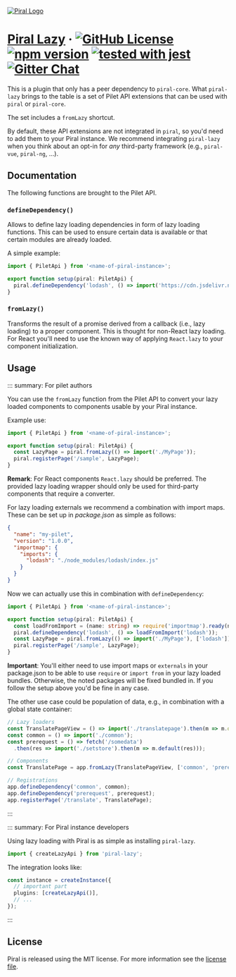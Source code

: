 [![Piral Logo](https://github.com/smapiot/piral/raw/master/docs/assets/logo.png)](https://piral.io)

# [Piral Lazy](https://piral.io) &middot; [![GitHub License](https://img.shields.io/badge/license-MIT-blue.svg)](https://github.com/smapiot/piral/blob/master/LICENSE) [![npm version](https://img.shields.io/npm/v/piral-lazy.svg?style=flat)](https://www.npmjs.com/package/piral-lazy) [![tested with jest](https://img.shields.io/badge/tested_with-jest-99424f.svg)](https://jestjs.io) [![Gitter Chat](https://badges.gitter.im/gitterHQ/gitter.png)](https://gitter.im/piral-io/community)

This is a plugin that only has a peer dependency to `piral-core`. What `piral-lazy` brings to the table is a set of Pilet API extensions that can be used with `piral` or `piral-core`.

The set includes a `fromLazy` shortcut.

By default, these API extensions are not integrated in `piral`, so you'd need to add them to your Piral instance. We recommend integrating `piral-lazy` when you think about an opt-in for *any* third-party framework (e.g., `piral-vue`, `piral-ng`, ...).

## Documentation

The following functions are brought to the Pilet API.

### `defineDependency()`

Allows to define lazy loading dependencies in form of lazy loading functions. This can be used to ensure certain data is available or that certain modules are already loaded.

A simple example:

```ts
import { PiletApi } from '<name-of-piral-instance>';

export function setup(piral: PiletApi) {
  piral.defineDependency('lodash', () => import('https://cdn.jsdelivr.net/npm/lodash@4.17.15/lodash.min.js'));
}
```

### `fromLazy()`

Transforms the result of a promise derived from a callback (i.e., lazy loading) to a proper component. This is thought for non-React lazy loading. For React you'll need to use the known way of applying `React.lazy` to your component initialization.

## Usage

::: summary: For pilet authors

You can use the `fromLazy` function from the Pilet API to convert your lazy loaded components to components usable by your Piral instance.

Example use:

```ts
import { PiletApi } from '<name-of-piral-instance>';

export function setup(piral: PiletApi) {
  const LazyPage = piral.fromLazy(() => import('./MyPage'));
  piral.registerPage('/sample', LazyPage);
}
```

**Remark**: For React components `React.lazy` should be preferred. The provided lazy loading wrapper should only be used for third-party components that require a converter.

For lazy loading externals we recommend a combination with import maps. These can be set up in *package.json* as simple as follows:

```json
{
  "name": "my-pilet",
  "version": "1.0.0",
  "importmap": {
    "imports": {
      "lodash": "./node_modules/lodash/index.js"
    }
  }
}
```

Now we can actually use this in combination with `defineDependency`:

```ts
import { PiletApi } from '<name-of-piral-instance>';

export function setup(piral: PiletApi) {
  const loadFromImport = (name: string) => require('importmap').ready(name);
  piral.defineDependency('lodash', () => loadFromImport('lodash'));
  const LazyPage = piral.fromLazy(() => import('./MyPage'), ['lodash']);
  piral.registerPage('/sample', LazyPage);
}
```

**Important**: You'll either need to use import maps or `externals` in your package.json to be able to use `require` or `import from` in your lazy loaded bundles. Otherwise, the noted packages will be fixed bundled in. If you follow the setup above you'd be fine in any case.

The other use case could be population of data, e.g., in combination with a global state container:

```ts
// Lazy loaders
const TranslatePageView = () => import('./translatepage').then(m => m.default);
const common = () => import('./common');
const prerequest = () => fetch('/somedata')
  .then(res => import('./setstore').then(m => m.default(res)));

// Components
const TranslatePage = app.fromLazy(TranslatePageView, ['common', 'prerequest']);

// Registrations
app.defineDependency('common', common);
app.defineDependency('prerequest', prerequest);
app.registerPage('/translate', TranslatePage);
```

:::

::: summary: For Piral instance developers

Using lazy loading with Piral is as simple as installing `piral-lazy`.

```ts
import { createLazyApi } from 'piral-lazy';
```

The integration looks like:

```ts
const instance = createInstance({
  // important part
  plugins: [createLazyApi()],
  // ...
});
```

:::

## License

Piral is released using the MIT license. For more information see the [license file](./LICENSE).
